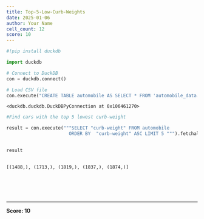 ```yaml
---
title: Top-5-Low-Curb-Weights
date: 2025-01-06
author: Your Name
cell_count: 12
score: 10
---
```


```python
#!pip install duckdb
```


```python
import duckdb
```


```python
# Connect to DuckDB
con = duckdb.connect()

```


```python
# Load CSV file
con.execute("CREATE TABLE automobile AS SELECT * FROM 'automobile_data.csv'")

```




    <duckdb.duckdb.DuckDBPyConnection at 0x106461270>




```python
#Find cars with the top 5 lowest curb-weight
```


```python
result = con.execute("""SELECT "curb-weight" FROM automobile
                       ORDER BY  "curb-weight" ASC LIMIT 5 """).fetchall()
                        
```


```python
result
                        
```




    [(1488,), (1713,), (1819,), (1837,), (1874,)]




```python

```


```python


```


```python

```


```python

```


```python

```


---
**Score: 10**
